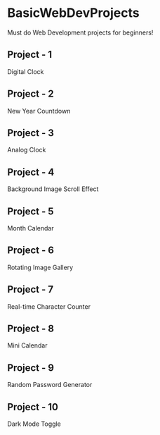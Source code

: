 # BasicWebDevProjects
 Must do Web Development projects for beginners!

 ## Project - 1
 Digital Clock

 ## Project - 2
 New Year Countdown

 ## Project - 3
 Analog Clock

 ## Project - 4
 Background Image Scroll Effect

 ## Project - 5
 Month Calendar

 ## Project - 6
 Rotating Image Gallery

 ## Project - 7
 Real-time Character Counter

 ## Project - 8
 Mini Calendar

 ## Project - 9
 Random Password Generator

 ## Project - 10
 Dark Mode Toggle
